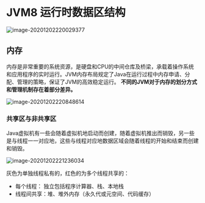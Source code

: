 # JVM8 运行时数据区结构

![image-20201202220029377](C:\Users\Auraros\AppData\Roaming\Typora\typora-user-images\image-20201202220029377.png)

## 内存

内存是非常重要的系统资源，是硬盘和CPU的中间仓库及桥梁，承载着操作系统和应用程序的实时运行。JVM内存布局规定了Java在运行过程中内存申请、分配、管理的策略，保证了JVM的高效稳定运行。 **不同的JVM对于内存的划分方式和管理机制存在着部分差异。**

![image-20201202220848614](C:\Users\Auraros\AppData\Roaming\Typora\typora-user-images\image-20201202220848614.png)



### 共享区与非共享区

Java虚拟机有一些会随着虚拟机地启动而创建，随着虚拟机推出而销毁，另一些是与线程一一对应地，这些与线程对应地数据区域会随着线程的开始和结束而创建和销毁。

![image-20201202221236034](C:\Users\Auraros\AppData\Roaming\Typora\typora-user-images\image-20201202221236034.png)

灰色为单独线程私有的，红色的为多个线程共享的：

- 每个线程： 独立包括程序计算器、栈、本地栈
- 线程间共享：堆、堆外内存（永久代或元空间、代码缓存）